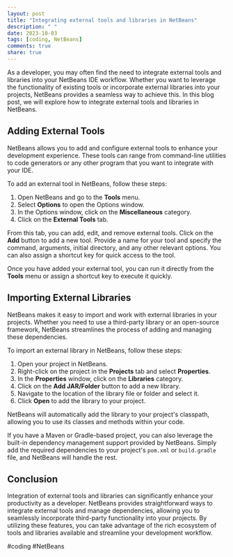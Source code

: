 ```yaml
---
layout: post
title: "Integrating external tools and libraries in NetBeans"
description: " "
date: 2023-10-03
tags: [coding, NetBeans]
comments: true
share: true
---
```


As a developer, you may often find the need to integrate external tools and libraries into your NetBeans IDE workflow. Whether you want to leverage the functionality of existing tools or incorporate external libraries into your projects, NetBeans provides a seamless way to achieve this. In this blog post, we will explore how to integrate external tools and libraries in NetBeans.

## Adding External Tools

NetBeans allows you to add and configure external tools to enhance your development experience. These tools can range from command-line utilities to code generators or any other program that you want to integrate with your IDE.

To add an external tool in NetBeans, follow these steps:

1. Open NetBeans and go to the **Tools** menu.
2. Select **Options** to open the Options window.
3. In the Options window, click on the **Miscellaneous** category.
4. Click on the **External Tools** tab.

From this tab, you can add, edit, and remove external tools. Click on the **Add** button to add a new tool. Provide a name for your tool and specify the command, arguments, initial directory, and any other relevant options. You can also assign a shortcut key for quick access to the tool.

Once you have added your external tool, you can run it directly from the **Tools** menu or assign a shortcut key to execute it quickly.

## Importing External Libraries

NetBeans makes it easy to import and work with external libraries in your projects. Whether you need to use a third-party library or an open-source framework, NetBeans streamlines the process of adding and managing these dependencies.

To import an external library in NetBeans, follow these steps:

1. Open your project in NetBeans.
2. Right-click on the project in the **Projects** tab and select **Properties**.
3. In the **Properties** window, click on the **Libraries** category.
4. Click on the **Add JAR/Folder** button to add a new library.
5. Navigate to the location of the library file or folder and select it.
6. Click **Open** to add the library to your project.

NetBeans will automatically add the library to your project's classpath, allowing you to use its classes and methods within your code.

If you have a Maven or Gradle-based project, you can also leverage the built-in dependency management support provided by NetBeans. Simply add the required dependencies to your project's `pom.xml` or `build.gradle` file, and NetBeans will handle the rest.

## Conclusion

Integration of external tools and libraries can significantly enhance your productivity as a developer. NetBeans provides straightforward ways to integrate external tools and manage dependencies, allowing you to seamlessly incorporate third-party functionality into your projects. By utilizing these features, you can take advantage of the rich ecosystem of tools and libraries available and streamline your development workflow.

#coding #NetBeans